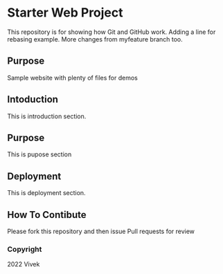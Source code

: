 # Starter Web Project

This repository is for showing how Git and GitHub work. Adding a line for rebasing example.
More changes from myfeature branch too.

## Purpose

Sample website with plenty of files for demos

## Intoduction
 This is introduction section.

## Purpose

This is pupose section

## Deployment
This is deployment section.

## How To Contibute

Please fork this repository and then issue Pull requests for review

### Copyright
2022 Vivek